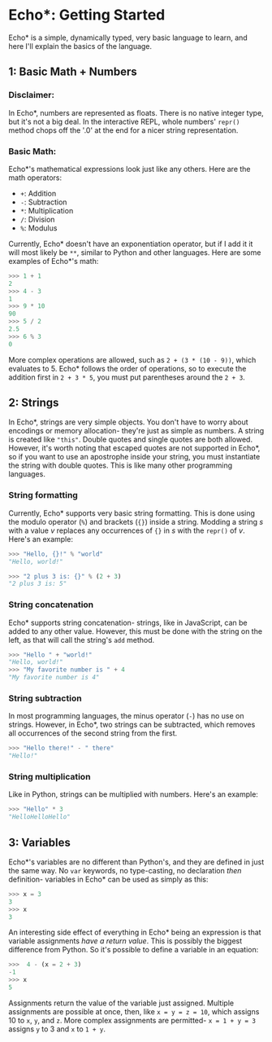 # Echo*: Getting Started

Echo* is a simple, dynamically typed, very basic language to learn, and here I'll explain the basics of the language.


## 1: Basic Math + Numbers

### Disclaimer:
In Echo*, numbers are represented as floats. There is no native integer type, but it's not a big deal. In the interactive REPL, whole numbers' `repr()` method chops off the '.0' at the end for a nicer string representation.

### Basic Math:
Echo*'s mathematical expressions look just like any others. Here are the math operators:

- `+`: Addition
- `-`: Subtraction
- `*`: Multiplication
- `/`: Division
- `%`: Modulus

Currently, Echo* doesn't have an exponentiation operator, but if I add it it will most likely be `**`, similar to Python and other languages. Here are some examples of Echo*'s math:

```py
>>> 1 + 1
2
>>> 4 - 3
1
>>> 9 * 10
90
>>> 5 / 2
2.5
>>> 6 % 3
0
```

More complex operations are allowed, such as `2 + (3 * (10 - 9))`, which evaluates to 5. Echo* follows the order of operations, so to execute the addition first in `2 + 3 * 5`, you must put parentheses around the `2 + 3`.


## 2: Strings

In Echo*, strings are very simple objects. You don't have to worry about encodings or memory allocation- they're just as simple as numbers. A string is created like `"this"`. Double quotes and single quotes are both allowed. However, it's worth noting that escaped quotes are not supported in Echo*, so if you want to use an apostrophe inside your string, you must instantiate the string with double quotes. This is like many other programming languages.

### String formatting
Currently, Echo* supports very basic string formatting. This is done using the modulo operator (`%`) and brackets (`{}`) inside a string. Modding a string _s_ with a value _v_ replaces any occurrences of `{}` in _s_ with the `repr()` of _v_. Here's an example:

```py
>>> "Hello, {}!" % "world"
"Hello, world!"

>>> "2 plus 3 is: {}" % (2 + 3)
"2 plus 3 is: 5"
```

### String concatenation
Echo* supports string concatenation- strings, like in JavaScript, can be added to any other value. However, this must be done with the string on the left, as that will call the string's `add` method.

```py
>>> "Hello " + "world!"
"Hello, world!"
>>> "My favorite number is " + 4
"My favorite number is 4"
```

### String subtraction
In most programming languages, the minus operator (`-`) has no use on strings. However, in Echo*, two strings can be subtracted, which removes all occurrences of the second string from the first.

```py
>>> "Hello there!" - " there"
"Hello!"
```


### String multiplication
Like in Python, strings can be multiplied with numbers. Here's an example:

```py
>>> "Hello" * 3
"HelloHelloHello"
```


## 3: Variables

Echo*'s variables are no different than Python's, and they are defined in just the same way. No `var` keywords, no type-casting, no declaration _then_ definition- variables in Echo* can be used as simply as this:

```py
>>> x = 3
3
>>> x
3
```

An interesting side effect of everything in Echo* being an expression is that variable assignments _have a return value_. This is possibly the biggest difference from Python. So it's possible to define a variable in an equation:

```py
>>>  4 - (x = 2 + 3)
-1
>>> x
5
```

Assignments return the value of the variable just assigned. Multiple assignments are possible at once, then, like `x = y = z = 10`, which assigns 10 to `x`, `y`, and `z`. More complex assignments are permitted- `x = 1 + y = 3` assigns `y` to 3 and `x` to `1 + y`.
